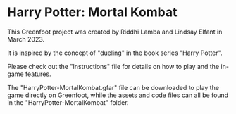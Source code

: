 # Harry Potter: Mortal Kombat

This Greenfoot project was created by Riddhi Lamba and Lindsay Elfant in March 2023.

It is inspired by the concept of "dueling" in the book series "Harry Potter".

Please check out the "Instructions" file for details on how to play and the in-game features.

The "HarryPotter-MortalKombat.gfar" file can be downloaded to play the game directly on Greenfoot, while the assets and code files can all be found in the "HarryPotter-MortalKombat" folder.

